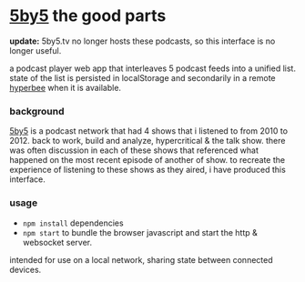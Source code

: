 # [5by5][5by5] the good parts

**update:** 5by5.tv no longer hosts these podcasts, so this interface is no longer useful.

a podcast player web app that interleaves 5 podcast feeds into a unified list. state of the list is persisted in localStorage and secondarily in a remote [hyperbee](https://github.com/hypercore-protocol/hyperbee) when it is available.

### background

[5by5][5by5] is a podcast network that had 4 shows that i listened to from 2010 to 2012. back to work, build and analyze, hypercritical & the talk show. there was often discussion in each of these shows that referenced what happened on the most recent episode of another of show. to recreate the experience of listening to these shows as they aired, i have produced this interface.


### usage

- `npm install` dependencies
- `npm start` to bundle the browser javascript and start the http & websocket server.

intended for use on a local network, sharing state between connected devices.

[5by5]:https://5by5.tv/
